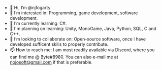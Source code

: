 - 👋 Hi, I’m @njfogarty
- 👀 I’m interested in: Programming, game development, software development.
- 🌱 I’m currently learning: C#.
- 📅 I'm planning on learning: Unity, MonoGame, Java, Python, SQL, C and C++.
- 💞️ I’m looking to collaborate on: Open-source software, once I have developed sufficent skills to properly contribute.
- 📫 How to reach me: I am most readily available via Discord, where you can find me @ Byte#8980. You can also e-mail me at nojosoft@gmail.com if that is preferable.

<!---
njfogarty/njfogarty is a ✨ special ✨ repository because its `README.md` (this file) appears on your GitHub profile.
You can click the Preview link to take a look at your changes.
--->
